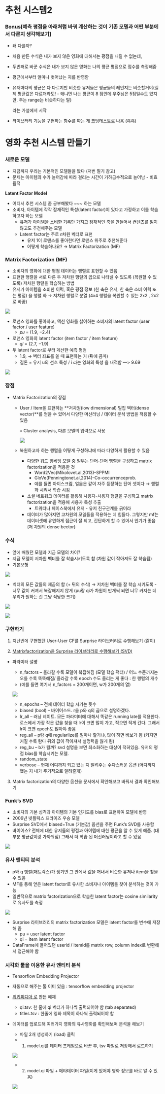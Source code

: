 # 추천 시스템2

### Bonus[예측 평점을 아래처럼 바꿔 계산하는 것이 기존 모델과 어떤 부분에서 다른지 생각해보기]

- 왜 다를까?
- 처음 만든 수식은 내가 보지 않은 영화에 대해서는 평점을 내릴 수 없는데,
- 두번째로 바꾼 수식은 내가 보지 않은 영화는 나의 평균 평점으로 점수를 측정해줌
- 평균에서부터 얼마나 벗어났는 지를 반영함
- 유저마다의 평균은 다 다르지만 비슷한 유저들은 평균들의 레인지는 비슷할거야(실제 평균값은 다르더라도! - 왜냐면 나는 평균이 8 점인데 우주님은 5점일수도 있지만, 주는 range는 비슷하다는 말)

    라는 가설에서 시작 

- 라이브러리 기능을 구현하는 함수를 짜는 게 코딩테스트로 나옴 (흑흑)

# 영화 추천 시스템 만들기

### 새로운 모델

- 지금까지 우리는 기본적인 모델들을 봤다 (저번 필기 참고)
- 문제는 아이템의 수가 늘어감에 따라 걸리는 시간이 기하급수적으로 늘어남 - 비효율적

**Latent Factor Model** 

- 어디서 추천 시스템 좀 공부해봤다 ~~~ 하는 모델
- 소비자, 아이템에 각각 잠재적인 특성(latent factor)이
있다고 가정하고 이를 학습하고자 하는 모델
    - 유저가 아이템을 소비한 기록만 가지고 잠재적인 축을 만들어서 컨텐츠를 읽지 않고도 추천해주는 모델
    - Latent factor는 주로 𝑛차원 벡터로 표현
        - 유저 1이 로맨스를 좋아한다면 로맨스 위주로 추천해준다
        - 어떻게 학습하나요?  → Matrix Factorization (MF)

### Matrix Factorization (MF)

- 소비자의 영화에 대한 평점 데이터는 행렬로 표현할 수 있음
- 표현한 행렬을 서로 다른 두 저차원 행렬의 곱으로 나타낼 수 있도록 (복원할 수 있도록) 저차원 행렬을 학습하는 방법
- 유저가 아이템을 소비한 이력, 혹은 평점 정보 (한 축은 유저, 한 축은 소비 이력 또는 평점) 을 행렬 화 → 저차원 행렬로 분열 (4x4 행렬을 복원할 수 있는 2x2 , 2x2로 바꿈)

![](Untitled-4d25067b-f701-4f26-b3d9-7c7473d7860d.png)

- 로맨스 영화를 좋아하고, 액션 영화를 싫어하는 소비자의 latent factor (user factor / user feature)
    - 𝑝𝑢 = (1.9, −2.4)
- 로맨스 영화의 latent factor (item factor / item feature)
    - 𝑞𝑖 = (2.7, −1.9)
- 두 latent factor로 부터 계산한 예측 평점
    - 1.9, → 벡터 좌표를 쓸 때 표현하는 거 (뒤에 콤마)
    - 결론 = 유저 u의 선호 특성 / i 라는 영화의 특성 을 내적함 —> 9.69

![](Untitled-ce3e3a3b-abfb-40de-80bc-2158705f7f6b.png)

### 장점

- Matrix Factorization의 장점
    - User / Item을 표현하는 **저차원(low dimensional) 밀집 벡터(dense vector)**를 얻을 수 있어서 다양한 머신러닝 / 데이터 분석 방법을 적용할 수 있음

        • Cluster analysis, 다른 모델의 입력으로 사용

        ![](Untitled-0e866b31-826e-4b58-919d-2d495500d0fe.png)

    - 복원하고자 하는 행렬을 어떻게 구성하냐에 따라 다양하게 활용할 수 있음
        - 다양한 워드 임베딩 모델 중 일부는 단어-단어 행렬을 구성하고 matrix factorization을 적용한 것
            - Word2Vec(Mikolovet.al,2013)–SPPMI
            - GloVe(Penningtonet.al,2014)–Co-occurrenceprob.
            - 예를 들면 아이스크림, 얼음은 같이 자주 등장하는 단어 셋이다 → 행렬화 시켜서 학습 시킴
        - 소셜 네트워크 데이터를 활용해 사용자-사용자 행렬을 구성하고 matrix factorization을 적용해 사용자 특성 추출
            - 트위터나 페이스북에서 유저 - 유저 친구관계를 긁어라
        - 데이터가 많아지면 고차원의 모델들을 적용하는 데 힘들다. 그렇지만 mf는 데이터셋에 유연하게 접근이 잘 되고, 간단하게 할 수 있어서 인기가 좋음 (저 차원의 dense bector)

### 수식

- 앞에 배웠던 모델과 지금 모델의 차이?
- 지금 모델이 저차원 벡터를 잘 학습시키도록 함 (차원 값이 작아져도 잘 학습됨)
- 기본모형

![](Untitled-a3579c60-e226-475a-bd56-af3a5a97bdb0.png)

- 벡터의 모든 값들의 제곱의 합 (+ 뒤의 수식) → 저차원 벡터를 잘 학습 시키도록 - 너무 값이 커져서 복잡해지지 않게 (pu랑 qi가 차원이 만개씩 되면 너무 커지는 데 우리가 원하는 건 그냥 적당한 크기)

![](Untitled-dde136c8-5bb3-4c07-9614-25e0df712520.png)

![](Untitled-5396e018-59c1-495b-8105-14a8dca79273.png)

### 구현하기

1. 지난번에 구현했던 User-User CF를 Surprise 라이브러리로 수행해보기 (같이)

2. [Matrixfactorization을 Surprise 라이브러리로 수행해보기 (SVD)](https://surprise.readthedocs.io/en/stable/matrix_factorization.html#surprise.prediction_algorithms.matrix_factorization.SVD)

- 파라미터 설명
    - n_factors – 올라갈 수록 모델이 복잡해짐 (모델 학습 팩터) / 어느 수준까지는 오를 수록 똑똑해짐/ 올라갈 수록 epoch 수도 올리는 게 좋다 : 한 행렬의  개수
    - (예를 들면 여기서 n_factors = 200개이면,  w가 200개의 열)

    ![](Untitled-4d25067b-f701-4f26-b3d9-7c7473d7860d.png)

    - n_epochs – 전체 데이터 학습 시키는 횟수
    - biased (bool) – 바이어스드. r을 p와 q의 곱으로 설명하겠다.
    - lr_all – 러닝 레이트. 모든 파라미터에 대해서 똑같은 running late를 적용한다. 로스에서 가장 작은 값을 찾을 때 lr이 크면 많이 가고, 작으면 적게 간다. 그래서 lr이 크면 epoch도 많아야 좋음
    - reg_all – p랑 q에 regularlize를 얼마나 할거냐, 많이 하면 바보가 됨 (커지면 커질 수록 람다 뒤의 값이 작아져서 설명력을 잃게 됨)
    - reg_bu – b가 뭘까? svd 설명을 보면 최소화하는 대상이 적혀있음. 유저의 평점 bias를 학습시키는 모델.
    - random_state
    - verbose – 현재 어디까지 되고 있는 지 알려주는 수다스러운 옵션 (어디까지 했는 지 내가 주기적으로 알려줄게)

3. Matrix factorization의 다양한 옵션을 문서에서 확인해보고 바꿔서 결과 확인해보기

### Funk’s SVD

- 소비자의 기본 성격과 아이템의 기본 인기도를 bias로 표현하여 모델에 반영
- 2006년 넷플릭스 프라이즈 우승 모델
- Surprise SVD에서 biased=True (기본값) 옵션을 주면 Funk’s SVD를 사용함
- 바이어스? 전체에 대한 유저들의 평점과 아이템에 대한 평균을 알 수 있게 해줌. (대부분 평균값이랑 가까워짐) 그래서 더 학습 된 머신러닝이라고 할 수 있음

![](Untitled-43efa6f3-541b-483f-a029-e997b4a5daae.png)

### 유사 엔티티 분석

- p와 q 행렬(매트릭스)가 생기면 그 안에서 값을 꺼내서 비슷한 유저나 item을 찾을 수 있음
- MF를 통해 얻은 latent factor로 유사한 소비자나 아이템을 찾아 분석하는 것이 가능
- 일반적으로 matrix factorization으로 학습한 latent factor는 cosine similarity로 유사도를 측정

![](Untitled-c098321a-51e3-408a-8492-4ad6d068a612.png)

- Surprise 라이브러리의 matrix factorization 모델은 latent factor를 변수에 저장해 줌
    - pu = user latent factor
    - qi = item latent factor
- DataFrame에 들어있던 userid / itemid를 matrix row, column index로 변환해서 접근해야 함

### 시각화 툴을 이용한 유사 엔티티 분석

- Tensorflow Embedding Projector
- 자동으로 해주는 툴 이미 있음 : tensorflow embedding projector
- [위키피디아 로](https://projector.tensorflow.org) 만든 예제
    - qi.tsv: 한 줄에 qi 벡터가 하나씩 출력되어야 함 (tab separated)
    - titles.tsv : 한줄에 영화 제목이 하나씩 출력되어야 함
- 데이터를 업로드해 여러가지 영화의 유사영화를 확인해보며 분석을 해보기
    - 파일 2개 생성하기 (load) 클릭
    - 1. model.qi를 데이터 프레임으로 바꾼 후, tsv 파일로 저장해서 로드하기

    ![](Untitled-143e63d6-8b11-4062-ad2c-a7819bccf361.png)

    - 2. model.qi 파일 + 메타데이터 파일(이게 있어야 영화 정보를 바로 알 수 있음)

    ![](Untitled-e1bb1b5f-4630-4949-9b38-990b4399adb9.png)